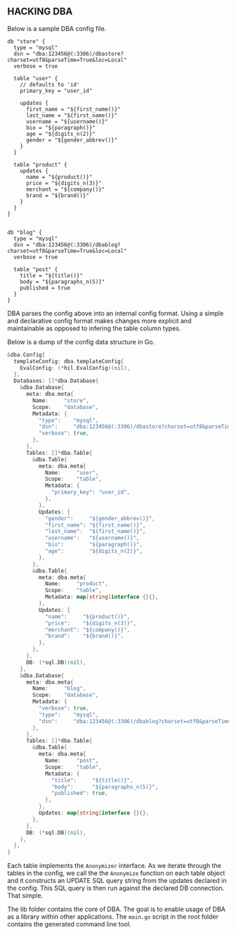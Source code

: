 ## HACKING DBA

Below is a sample DBA config file.

```hcl
db "store" {
  type = "mysql"
  dsn = "dba:123456@(:3306)/dbastore?charset=utf8&parseTime=True&loc=Local"
  verbose = true

  table "user" {
    // defaults to 'id'
    primary_key = "user_id"

    updates {
      first_name = "${first_name()}"
      last_name = "${first_name()}"
      username = "${username()}"
      bio = "${paragraph()}"
      age = "${digits_n(2)}"
      gender = "${gender_abbrev()}"
    }
  }

  table "product" {
    updates {
      name = "${product()}"
      price = "${digits_n(3)}"
      merchant = "${company()}"
      brand = "${brand()}"
    }
  }
}


db "blog" {
  type = "mysql"
  dsn = "dba:123456@(:3306)/dbablog?charset=utf8&parseTime=True&loc=Local"
  verbose = true

  table "post" {
    title = "${title()}"
    body = "${paragraphs_n(5)}"
    published = true
  }
}
```

DBA parses the config above into an internal config format. Using a simple and declarative config format makes changes more explicit and maintainable as opposed to infering the table column types.

Below is a dump of the config data structure in Go.

```go
&dba.Config{
  templateConfig: dba.templateConfig{
    EvalConfig: (*hil.EvalConfig)(nil),
  },
  Databases: []*dba.Database{
    &dba.Database{
      meta: dba.meta{
        Name:     "store",
        Scope:    "database",
        Metadata: {
          "type":    "mysql",
          "dsn":     "dba:123456@(:3306)/dbastore?charset=utf8&parseTime=True&loc=Local",
          "verbose": true,
        },
      },
      Tables: []*dba.Table{
        &dba.Table{
          meta: dba.meta{
            Name:     "user",
            Scope:    "table",
            Metadata: {
              "primary_key": "user_id",
            },
          },
          Updates: {
            "gender":     "${gender_abbrev()}",
            "first_name": "${first_name()}",
            "last_name":  "${first_name()}",
            "username":   "${username()}",
            "bio":        "${paragraph()}",
            "age":        "${digits_n(2)}",
          },
        },
        &dba.Table{
          meta: dba.meta{
            Name:     "product",
            Scope:    "table",
            Metadata: map[string]interface {}{},
          },
          Updates: {
            "name":     "${product()}",
            "price":    "${digits_n(3)}",
            "merchant": "${company()}",
            "brand":    "${brand()}",
          },
        },
      },
      DB: (*sql.DB)(nil),
    },
    &dba.Database{
      meta: dba.meta{
        Name:     "blog",
        Scope:    "database",
        Metadata: {
          "verbose": true,
          "type":    "mysql",
          "dsn":     "dba:123456@(:3306)/dbablog?charset=utf8&parseTime=True&loc=Local",
        },
      },
      Tables: []*dba.Table{
        &dba.Table{
          meta: dba.meta{
            Name:     "post",
            Scope:    "table",
            Metadata: {
              "title":     "${title()}",
              "body":      "${paragraphs_n(5)}",
              "published": true,
            },
          },
          Updates: map[string]interface {}{},
        },
      },
      DB: (*sql.DB)(nil),
    },
  },
}
```

Each table implements the `Anonymizer` interface. As we iterate through the tables in the config, we call the the `Anonymize` function on each table object and it constructs an UPDATE SQL query string from the updates declared in the config. This SQL query is then run against the declared DB connection. That simple.

The lib folder contains the core of DBA. The goal is to enable usage of DBA as a library within other applications. The `main.go` script in the root folder contains the generated command line tool.
